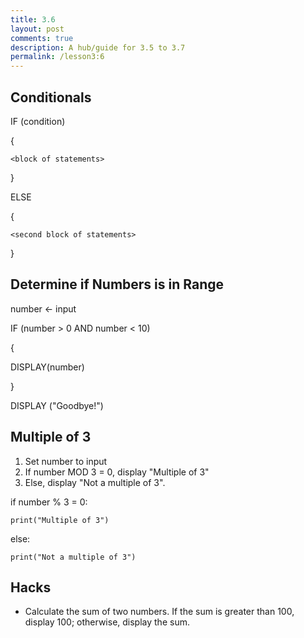 ```yaml
---
title: 3.6
layout: post
comments: true
description: A hub/guide for 3.5 to 3.7
permalink: /lesson3:6
---
```

## Conditionals

IF (condition)

{

    <block of statements>

}

ELSE

{

    <second block of statements>

}

## Determine if Numbers is in Range
number ← input

IF (number > 0 AND number < 10)

{

DISPLAY(number)

}

DISPLAY ("Goodbye!")

## Multiple of 3
1. Set number to input
2. If number MOD 3 = 0, display "Multiple of 3"
3. Else, display "Not a multiple of 3".

if number % 3 = 0:

    print("Multiple of 3")

else:

    print("Not a multiple of 3")

## Hacks
 - Calculate the sum of two numbers. If the sum is greater than 100, display 100; otherwise, display the sum.